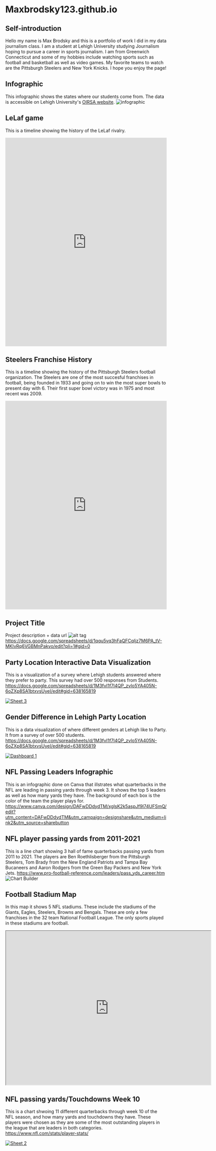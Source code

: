# Maxbrodsky123.github.io

## Self-introduction
Hello my name is Max Brodsky and this is a portfolio of work I did in my data journalism class. I am a student at Lehigh University studying Journalism hoping to pursue a career in sports journalism. I am from Greenwich Connecticut and some of my hobbies include watching sports such as football and basketball as well as video games. My favorite teams to watch are the Pittsburgh Steelers and New York Knicks. I hope you enjoy the page!

## Infographic
This infographic shows the states where our students come from. The data is accessible on Lehigh University's [OIRSA website](https://data.lehigh.edu/sites/oirsa.lehigh.edu/files/LUprofile_2019.pdf).
![infographic](https://github.com/Maxbrodsky123/Maxbrodsky123.github.io/blob/main/Lehigh%20Infographic.png?raw=true)

## LeLaf game
This is a timeline showing the history of the LeLaf rivalry.
<iframe src='https://cdn.knightlab.com/libs/timeline3/latest/embed/index.html?source=1ubd5YZ0Gc5IiaDRkEEUb13iz2HbOteXDyY0xMBjNHyQ&font=Default&lang=en&initial_zoom=2&height=650' width='100%' height='650' webkitallowfullscreen mozallowfullscreen allowfullscreen frameborder='0'></iframe>

## Steelers Franchise History
This is a timeline showing the history of the Pittsburgh Steelers football organization. The Steelers are one of the most succesful franchises in football, being founded in 1933 and going on to win the most super bowls to present day with 6. Their first super bowl victory was in 1975 and most recent was 2009.
<iframe src='https://cdn.knightlab.com/libs/timeline3/latest/embed/index.html?source=1C7uqa4260-58nEOuD2C6CzeJdip9IyqGQ-QVHF7suLU&font=Default&lang=en&initial_zoom=2&height=650' width='100%' height='650' webkitallowfullscreen mozallowfullscreen allowfullscreen frameborder='0'></iframe>

## Project Title
Project description + data url
![alt tag](https://raw.githubusercontent.com/username/projectname/branch/path/to/img.png?raw=true)
https://docs.google.com/spreadsheets/d/1qqu5vq3hFaQFCqIjz7M6PA_tV-MKIvRq6VGBMnPakvo/edit?pli=1#gid=0

## Party Location Interactive Data Visualization 
This is a visualization of a survey where Lehigh students answered where they prefer to party. This survey had over 500 responses from Students.
https://docs.google.com/spreadsheets/d/1M3fvI1f7l4QP_zvlo5YA405N-6oZXp8SA1btxvsUyeI/edit#gid=638165819
<div class='tableauPlaceholder' id='viz1701127011831' style='position: relative'><noscript><a href='#'><img alt='Sheet 3 ' src='https:&#47;&#47;public.tableau.com&#47;static&#47;images&#47;Le&#47;LehighPartyLocations_16989405655020&#47;Sheet3&#47;1_rss.png' style='border: none' /></a></noscript><object class='tableauViz'  style='display:none;'><param name='host_url' value='https%3A%2F%2Fpublic.tableau.com%2F' /> <param name='embed_code_version' value='3' /> <param name='site_root' value='' /><param name='name' value='LehighPartyLocations_16989405655020&#47;Sheet3' /><param name='tabs' value='no' /><param name='toolbar' value='yes' /><param name='static_image' value='https:&#47;&#47;public.tableau.com&#47;static&#47;images&#47;Le&#47;LehighPartyLocations_16989405655020&#47;Sheet3&#47;1.png' /> <param name='animate_transition' value='yes' /><param name='display_static_image' value='yes' /><param name='display_spinner' value='yes' /><param name='display_overlay' value='yes' /><param name='display_count' value='yes' /><param name='language' value='en-US' /></object></div> <script type='text/javascript'> var divElement = document.getElementById('viz1701127011831');var vizElement = divElement.getElementsByTagName('object')[0]; vizElement.style.width='100%';vizElement.style.height=(divElement.offsetWidth*0.75)+'px';var scriptElement = document.createElement('script');scriptElement.src = 'https://public.tableau.com/javascripts/api/viz_v1.js';                   vizElement.parentNode.insertBefore(scriptElement, vizElement);</script>

## Gender Difference in Lehigh Party Location
This is a data visualization of where different genders at Lehigh like to Party. It from a survey of over 500 students.
https://docs.google.com/spreadsheets/d/1M3fvI1f7l4QP_zvlo5YA405N-6oZXp8SA1btxvsUyeI/edit#gid=638165819
<div class='tableauPlaceholder' id='viz1701127469601' style='position: relative'><noscript><a href='#'><img alt='Dashboard 1 ' src='https:&#47;&#47;public.tableau.com&#47;static&#47;images&#47;Ma&#47;MaxBrodskyLehighPartyLocations&#47;Dashboard1&#47;1_rss.png' style='border: none' /></a></noscript><object class='tableauViz'  style='display:none;'><param name='host_url' value='https%3A%2F%2Fpublic.tableau.com%2F' /> <param name='embed_code_version' value='3' /> <param name='site_root' value='' /><param name='name' value='MaxBrodskyLehighPartyLocations&#47;Dashboard1' /><param name='tabs' value='no' /><param name='toolbar' value='yes' /><param name='static_image' value='https:&#47;&#47;public.tableau.com&#47;static&#47;images&#47;Ma&#47;MaxBrodskyLehighPartyLocations&#47;Dashboard1&#47;1.png' /> <param name='animate_transition' value='yes' /><param name='display_static_image' value='yes' /><param name='display_spinner' value='yes' /><param name='display_overlay' value='yes' /><param name='display_count' value='yes' /><param name='language' value='en-US' /></object></div>  <script type='text/javascript'>  var divElement = document.getElementById('viz1701127469601');var vizElement = divElement.getElementsByTagName('object')[0];if ( divElement.offsetWidth > 800 ) { vizElement.style.width='100%';vizElement.style.height=(divElement.offsetWidth*0.75)+'px';} else if ( divElement.offsetWidth > 500 ) { vizElement.style.width='100%';vizElement.style.height=(divElement.offsetWidth*0.75)+'px';} else { vizElement.style.width='100%';vizElement.style.height='727px';} var scriptElement = document.createElement('script');scriptElement.src = 'https://public.tableau.com/javascripts/api/viz_v1.js';                    vizElement.parentNode.insertBefore(scriptElement, vizElement);</script>

## NFL Passing Leaders Infographic
This is an infographic done on Canva that illstrates what quarterbacks in the NFL are leading in passing yards through week 3. It shows the top 5 leaders as well as how many yards they have. The background of each box is the color of the team the player plays for.
https://www.canva.com/design/DAFwDDdydTM/xglsK2k5aspJf9I74UFSmQ/edit?utm_content=DAFwDDdydTM&utm_campaign=designshare&utm_medium=link2&utm_source=sharebutton

## NFL player passing yards from 2011-2021
This is a line chart showing 3 hall of fame quarterbacks passing yards from 2011 to 2021. The players are Ben Roethlisberger from the Pittsburgh Steelers, Tom Brady from the New England Patriots and Tampa Bay Bucaneers and Aaron Rodgers from the Green Bay Packers and New York Jets.
https://www.pro-football-reference.com/leaders/pass_yds_career.htm
![Chart Builder](NFL_Player_Passing_Yards_From_2011-2021_Big_Ben_TB12_Rodgers_chartbuilder)

## Football Stadium Map
In this map it shows 5 NFL stadiums. These include the stadiums of the Giants, Eagles, Steelers, Browns and Bengals. These are only a few franchises in the 32 team National Football League. The only sports played in these stadiums are football.
<iframe src="https://www.google.com/maps/d/embed?mid=149FfpExAOdOPAs_5smDw2O2LAdphVk4&ehbc=2E312F" width="640" height="480"></iframe>

## NFL passing yards/Touchdowns Week 10
This is a chart shwoing 11 different quarterbacks through week 10 of the NFL season, and how many yards and touchdowns they have. These players were chosen as they are some of the most outstanding players in the league that are leaders in both categories.
https://www.nfl.com/stats/player-stats/<div class='tableauPlaceholder' id='viz1701128842725' style='position: relative'><noscript><a href='#'><img alt='Sheet 2 ' src='https:&#47;&#47;public.tableau.com&#47;static&#47;images&#47;NF&#47;NFLplayeryardstds&#47;Sheet2&#47;1_rss.png' style='border: none' /></a></noscript><object class='tableauViz'  style='display:none;'><param name='host_url' value='https%3A%2F%2Fpublic.tableau.com%2F' /> <param name='embed_code_version' value='3' /> <param name='site_root' value='' /><param name='name' value='NFLplayeryardstds&#47;Sheet2' /><param name='tabs' value='no' /><param name='toolbar' value='yes' /><param name='static_image' value='https:&#47;&#47;public.tableau.com&#47;static&#47;images&#47;NF&#47;NFLplayeryardstds&#47;Sheet2&#47;1.png' /> <param name='animate_transition' value='yes' /><param name='display_static_image' value='yes' /><param name='display_spinner' value='yes' /><param name='display_overlay' value='yes' /><param name='display_count' value='yes' /><param name='language' value='en-US' /></object></div>         <script type='text/javascript'>  var divElement = document.getElementById('viz1701128842725');var vizElement = divElement.getElementsByTagName('object')[0];vizElement.style.width='100%';vizElement.style.height=(divElement.offsetWidth*0.75)+'px';        var scriptElement = document.createElement('script'); scriptElement.src = 'https://public.tableau.com/javascripts/api/viz_v1.js'; vizElement.parentNode.insertBefore(scriptElement, vizElement);</script>




